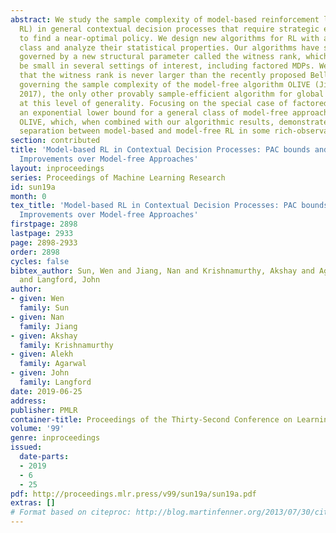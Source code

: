 ```yaml
---
abstract: We study the sample complexity of model-based reinforcement learning (henceforth
  RL) in general contextual decision processes that require strategic exploration
  to find a near-optimal policy. We design new algorithms for RL with a generic model
  class and analyze their statistical properties. Our algorithms have sample complexity
  governed by a new structural parameter called the witness rank, which we show to
  be small in several settings of interest, including factored MDPs. We also show
  that the witness rank is never larger than the recently proposed Bellman rank parameter
  governing the sample complexity of the model-free algorithm OLIVE (Jiang et al.,
  2017), the only other provably sample-efficient algorithm for global exploration
  at this level of generality. Focusing on the special case of factored MDPs, we prove
  an exponential lower bound for a general class of model-free approaches, including
  OLIVE, which, when combined with our algorithmic results, demonstrates exponential
  separation between model-based and model-free RL in some rich-observation settings.
section: contributed
title: 'Model-based RL in Contextual Decision Processes: PAC bounds and Exponential
  Improvements over Model-free Approaches'
layout: inproceedings
series: Proceedings of Machine Learning Research
id: sun19a
month: 0
tex_title: 'Model-based RL in Contextual Decision Processes: PAC bounds and Exponential
  Improvements over Model-free Approaches'
firstpage: 2898
lastpage: 2933
page: 2898-2933
order: 2898
cycles: false
bibtex_author: Sun, Wen and Jiang, Nan and Krishnamurthy, Akshay and Agarwal, Alekh
  and Langford, John
author:
- given: Wen
  family: Sun
- given: Nan
  family: Jiang
- given: Akshay
  family: Krishnamurthy
- given: Alekh
  family: Agarwal
- given: John
  family: Langford
date: 2019-06-25
address: 
publisher: PMLR
container-title: Proceedings of the Thirty-Second Conference on Learning Theory
volume: '99'
genre: inproceedings
issued:
  date-parts:
  - 2019
  - 6
  - 25
pdf: http://proceedings.mlr.press/v99/sun19a/sun19a.pdf
extras: []
# Format based on citeproc: http://blog.martinfenner.org/2013/07/30/citeproc-yaml-for-bibliographies/
---
```

